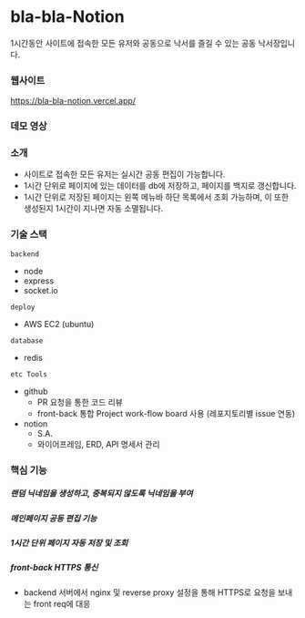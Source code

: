 # bla-bla-Notion
1시간동안 사이트에 접속한 모든 유저와 공동으로 낙서를 즐길 수 있는 공동 낙서장입니다.

### 웹사이트
https://bla-bla-notion.vercel.app/

### 데모 영상


### 소개
- 사이트로 접속한 모든 유저는 실시간 공동 편집이 가능합니다.
- 1시간 단위로 페이지에 있는 데이터를 db에 저장하고, 페이지를 백지로 갱신합니다.
- 1시간 단위로 저장된 페이지는 왼쪽 메뉴바 하단 목록에서 조회 가능하며, 이 또한 생성된지 1시간이 지나면 자동 소멸됩니다.

### 기술 스택
`backend`
- node
- express
- socket.io

`deploy`
- AWS EC2 (ubuntu)

`database`
- redis

`etc Tools`
- github 
  - PR 요청을 통한 코드 리뷰 
  - front-back 통합 Project work-flow board 사용 (레포지토리별 issue 연동)
- notion
  - S.A.
  - 와이어프레임, ERD, API 명세서 관리

### 핵심 기능
##### 랜덤 닉네임을 생성하고, 중복되지 않도록 닉네임을 부여
##### 메인페이지 공동 편집 기능
##### 1시간 단위 페이지 자동 저장 및 조회  
##### front-back HTTPS 통신
- backend 서버에서 nginx 및 reverse proxy 설정을 통해 HTTPS로 요청을 보내는 front req에 대응
